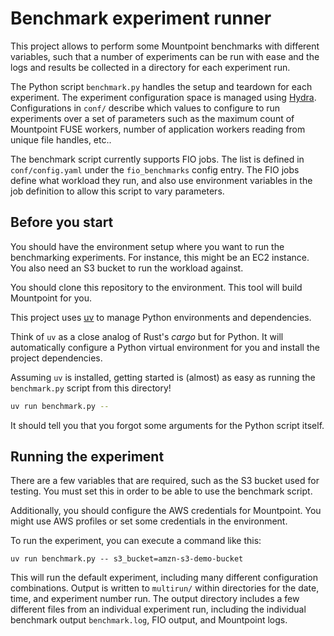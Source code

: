 # Benchmark experiment runner

This project allows to perform some Mountpoint benchmarks with different variables,
such that a number of experiments can be run with ease and the logs
and results be collected in a directory for each experiment run.

The Python script `benchmark.py` handles the setup and teardown for each experiment.
The experiment configuration space is managed using [Hydra](https://hydra.cc/).
Configurations in `conf/` describe which values to configure to run experiments over a set of parameters
such as the maximum count of Mountpoint FUSE workers,
number of application workers reading from unique file handles, etc..

The benchmark script currently supports FIO jobs.
The list is defined in `conf/config.yaml` under the `fio_benchmarks` config entry.
The FIO jobs define what workload they run,
and also use environment variables in the job definition to allow this script to vary parameters.

## Before you start

You should have the environment setup where you want to run the benchmarking experiments.
For instance, this might be an EC2 instance. You also need an S3 bucket to run the workload against.

You should clone this repository to the environment. This tool will build Mountpoint for you.

This project uses [uv](https://github.com/astral-sh/uv) to manage Python environments and dependencies.

Think of `uv` as a close analog of Rust's _cargo_ but for Python.
It will automatically configure a Python virtual environment for you and install the project dependencies.

Assuming `uv` is installed, getting started is (almost) as easy as
running the `benchmark.py` script from this directory!

```sh
uv run benchmark.py --
```

It should tell you that you forgot some arguments for the Python script itself.

## Running the experiment

There are a few variables that are required, such as the S3 bucket used for testing.
You must set this in order to be able to use the benchmark script.

Additionally, you should configure the AWS credentials for Mountpoint.
You might use AWS profiles or set some credentials in the environment.

To run the experiment, you can execute a command like this:

```
uv run benchmark.py -- s3_bucket=amzn-s3-demo-bucket
```

This will run the default experiment, including many different configuration combinations.
Output is written to `multirun/` within directories for the date, time, and experiment number run.
The output directory includes a few different files from an individual experiment run,
including the individual benchmark output `benchmark.log`, FIO output, and Mountpoint logs.

